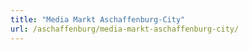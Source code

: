 ```yaml
---
title: "Media Markt Aschaffenburg-City"
url: /aschaffenburg/media-markt-aschaffenburg-city/
---
```

